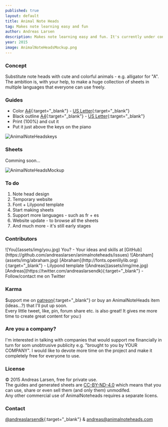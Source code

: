 ```yaml
---
published: true
layout: default
title: Animal Note Heads
tag: Makes note learning easy and fun
author: Andreas Larsen
description: Makes note learning easy and fun. It's currently under construction. The goal is to create an free database with sheets using Animal Note Heads.
year: 2015
image: AnimalNoteHeadsMockup.png
---
```


### Concept

Substitute note heads with cute and colorful animals - e.g. alligator for "A". The ambition is, with your help, to make a huge collection of sheets in multiple languages that everyone can use freely.

### Guides

- Color [A4](assets/pdf/AnimalNoteHeads-keys-en-A4.pdf){:target="_blank"} - [US Letter](assets/pdf/AnimalNoteHeads-keys-en-Letter.pdf){:target="_blank"}
- Black outline [A4](assets/pdf/AnimalNoteHeads-keys-en-bw-A4.pdf){:target="_blank"} - [US Letter](assets/pdf/AnimalNoteHeads-keys-en-bw-Letter.pdf){:target="_blank"}
- Print (100%) and cut it
- Put it just above the keys on the piano

![AnimalNoteHeadskeys](https://raw.githubusercontent.com/andreaslarsen/animalnoteheads/gh-pages/assets/img/AnimalNoteHeadsKey.png)

### Sheets

Comming soon...

![AnimalNoteHeadsMockup](https://raw.githubusercontent.com/andreaslarsen/animalnoteheads/gh-pages/assets/img/AnimalNoteHeadsMockup.png)

### To do

1. Note head design
1. Temporary website
1. Font + Lilypond template
1. Start making sheets
1. Support more languages - such as fr + es
1. Website update - to browse all the sheets
1. And much more - it's still early stages

### Contributors
<span id="contri">
![You](assets/img/you.jpg) You? - Your ideas and skills at [GitHub](https://github.com/andreaslarsen/animalnoteheads/issues)  
![Abraham](assets/img/abraham.jpg) [Abraham](http://fonts.openlilylib.org){:target="_blank"} - Lilypond template  
![Andreas](assets/img/me.jpg) [Andreas](https://twitter.com/andreaslarsendk){:target="_blank"} - Follow/contact me on Twitter
</span>

### Karma

$upport me on [patreon](https://www.patreon.com/andreaslarsen){:target="_blank"} or buy an AnimalNoteHeads item (ideas...?) that I'll put up soon.  
Every little tweet, like, pin, forum share etc. is also great! It gives me more time to create great content for you:)

### Are you a company?

I'm interested in talking with companies that would support me financially in turn for som unobtrusive publicity e.g. "brought to you by YOUR COMPANY". I would like to devote more time on the project and make it completely free for everyone to use.

### License
© 2015 Andreas Larsen, free for private use.  
The guides and generated sheets are [CC-BY-ND-4.0](https://creativecommons.org/licenses/by-nd/4.0/) which means that you can use, share or even sell them (and only them) unmodifed.  
Any other commercial use of AnimalNoteheads requires a separate licens.

### Contact
[@andreaslarsendk](https://twitter.com/andreaslarsendk){:target="_blank"} & [andreas@animalnoteheads.com](mailto:andreas@animalnoteheads.com)
